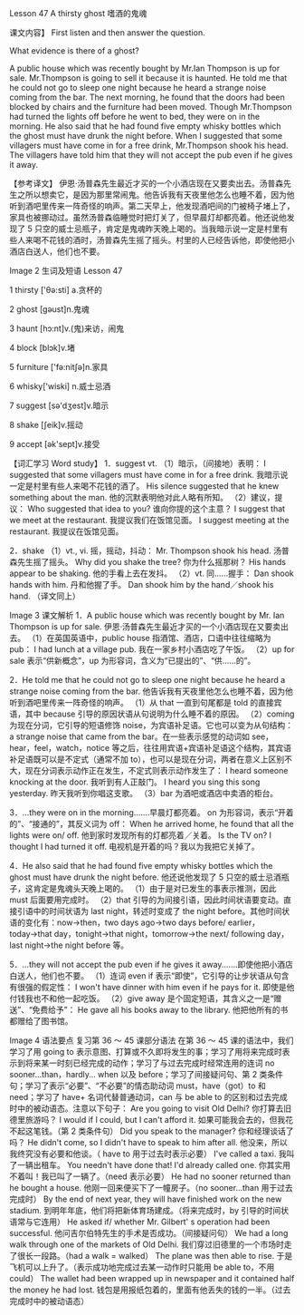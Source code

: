 Lesson 47 A thirsty ghost 嗜酒的鬼魂

课文内容】
First listen and then answer the question.

What evidence is there of a ghost?

A public house which was recently bought by Mr.Ian Thompson is up for sale. Mr.Thompson is going to sell it because it is haunted. He told me that he could not go to sleep one night because he heard a strange noise coming from the bar. The next morning, he found that the doors had been blocked by chairs and the furniture had been moved. Though Mr.Thompson had turned the lights off before he went to bed, they were on in the morning. He also said that he had found five empty whisky bottles which the ghost must have drunk the night before. When I suggested that some villagers must have come in for a free drink, Mr.Thompson shook his head. The villagers have told him that they will not accept the pub even if he gives it away.

【参考译文】
伊恩·汤普森先生最近才买的一个小酒店现在又要卖出去。汤普森先生之所以想卖它，是因为那里常闹鬼。他告诉我有天夜里他怎么也睡不着，因为他听到酒吧里传来一阵奇怪的响声。第二天早上，他发现酒吧间的门被椅子堵上了，家具也被挪动过。虽然汤普森临睡觉时把灯关了，但早晨灯却都亮着。他还说他发现了 5 只空的威士忌瓶子，肯定是鬼魂昨天晚上喝的。当我暗示说一定是村里有些人来喝不花钱的酒时，汤普森先生摇了摇头。村里的人已经告诉他，即使他把小酒店白送人，他们也不要。

Image
2
生词及短语
Lesson 47

1 thirsty ['θə:sti] a.贪杯的

2 ghost [gəust]n.鬼魂

3 haunt [hɔ:nt]v.(鬼)来访，闹鬼

4 block [blɔk]v.堵

5 furniture ['fə:nitʃə]n.家具

6 whisky['wiski] n.威士忌酒

7 suggest [sə'dʒest]v.暗示

8 shake [ʃeik]v.摇动

9 accept [ək'sept]v.接受

【词汇学习 Word study】
1．suggest vt.
（1）暗示，（间接地）表明：
I suggested that some villagers must have come in for a free drink.
我暗示说一定是村里有些人来喝不花钱的酒了。
His silence suggested that he knew something about the man.
他的沉默表明他对此人略有所知。
（2）建议，提议：
Who suggested that idea to you?
谁向你提的这个主意？
I suggest that we meet at the restaurant.
我提议我们在饭馆见面。
I suggest meeting at the restaurant.
我提议在饭馆见面。

2．shake
（1）vt., vi. 摇，摇动，抖动：
Mr. Thompson shook his head.
汤普森先生摇了摇头。
Why did you shake the tree?
你为什么摇那树？
His hands appear to be shaking.
他的手看上去在发抖。
（2）vt. 同……握手：
Dan shook hands with him.
丹和他握了手。
Dan shook him by the hand／shook his hand. （译文同上）

Image
3
课文解析
1．A public house which was recently bought by Mr. Ian Thompson is up for sale. 伊恩·汤普森先生最近才买的一个小酒店现在又要卖出去。
（1）在英国英语中，public house 指酒馆、酒店，口语中往往缩略为 pub：
I had lunch at a village pub.
我在一家乡村小酒店吃了午饭。
（2）up for sale 表示“供新概念”，up 为形容词，含义为“已提出的”、“供……的”。

2．He told me that he could not go to sleep one night because he heard a strange noise coming from the bar. 他告诉我有天夜里他怎么也睡不着，因为他听到酒吧里传来一阵奇怪的响声。
（1）从 that 一直到句尾都是 told 的直接宾语，其中 because 引导的原因状语从句说明为什么睡不着的原因。
（2）coming 为现在分词，它引导的短语修饰 noise，为宾语补足语。它也可以变为从句结构：a strange noise that came from the bar。在一些表示感觉的动词如 see，hear，feel，watch，notice 等之后，往往用宾语+宾语补足语这个结构，其宾语补足语既可以是不定式（通常不加 to），也可以是现在分词，两者在意义上区别不大，现在分词表示动作正在发生，不定式则表示动作发生了：
I heard someone knocking at the door.
我听到有人正敲门。
I heard you sing this song yesterday.
昨天我听到你唱这支歌。
（3）bar 为酒吧或酒店中卖酒的柜台。

3．…they were on in the morning.……早晨灯都亮着。
on 为形容词，表示“开着的”、“接通的”，其反义词为 off：
When he arrived home, he found that all the lights were on/ off.
他到家时发现所有的灯都亮着／关着。
Is the TV on? I thought I had turned it off.
电视机是开着的吗？我以为我把它关掉了。

4．He also said that he had found five empty whisky bottles which the ghost must have drunk the night before. 他还说他发现了 5 只空的威士忌酒瓶子，这肯定是鬼魂头天晚上喝的。
（1）由于是对已发生的事表示推测，因此 must 后面要用完成时。
（2）that 引导的为间接引语，因此时间状语要变动。直接引语中的时间状语为 last night，转述时变成了 the night before。其他时间状语的变化有：now→then，two days ago→two days before/ earlier，today→that day，tonight→that night，tomorrow→the next/ following day，last night→the night before 等。

5．…they will not accept the pub even if he gives it away.……即使他把小酒店白送人，他们也不要。
（1）连词 even if 表示“即使”，它引导的让步状语从句含有很强的假定性：
I won't have dinner with him even if he pays for it.
即使是他付钱我也不和他一起吃饭。
（2）give away 是个固定短语，其含义之一是“赠送”、“免费给予”：
He gave all his books away to the library.
他把他所有的书都赠给了图书馆。

Image
4
语法要点
复习第 36 ～ 45 课部分语法
在第 36 ～ 45 课的语法中，我们学习了用 going to 表示意图、打算或不久即将发生的事；学习了用将来完成时表示到将来某一时刻已经完成的动作；学习了与过去完成时经常连用的连词 no sooner…than，hardly… when 以及 before；学习了间接疑问句、第 2 类条件句；学习了表示“必要”、“不必要”的情态助动词 must，have（got）to 和 need；学习了 have+ 名词代替普通动词，can 与 be able to 的区别和过去完成时中的被动语态。注意以下句子：
Are you going to visit Old Delhi?
你打算去旧德里旅游吗？
I would if I could, but I can't afford it.
如果可能我会去的，但我花不起这笔钱。（第 2 类条件句）
Did you speak to the manager?
你和经理谈话了吗？
He didn't come, so I didn't have to speak to him after all.
他没来，所以我终究没有必要和他谈。（ have to 用于过去时表示必要）
I've called a taxi.
我叫了一辆出租车。
You needn't have done that! I'd already called one.
你其实用不着叫！我已叫了一辆了。（need 表示必要）
He had no sooner returned than he bought a house.
他刚一回来便买下了一幢房子。（no sooner…than 用于过去完成时）
By the end of next year, they will have finished work on the new stadium.
到明年年底，他们将把新体育场建成。（将来完成时，by 引导的时间状语常与它连用）
He asked if/ whether Mr. Gilbert' s operation had been successful.
他问吉尔伯特先生的手术是否成功。（间接疑问句）
We had a long walk through one of the markets of Old Delhi.
我们穿过旧德里的一个市场时走了很长一段路。（had a walk = walked）
The plane was then able to rise.
于是飞机可以上升了。（表示成功地完成过去某一动作时只能用 be able to，不用 could）
The wallet had been wrapped up in newspaper and it contained half the money he had lost.
钱包是用报纸包着的，里面有他丢失的钱的一半。（过去完成时中的被动语态）
